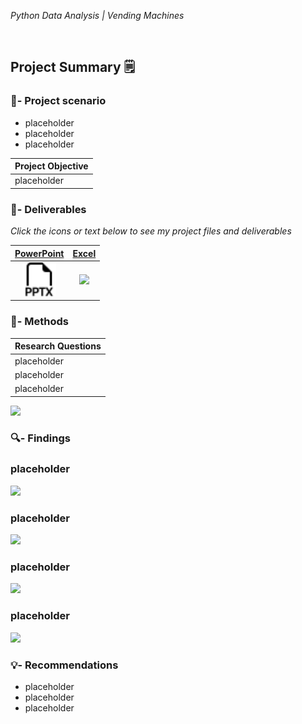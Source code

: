 <!--- YAML HEADER
title: "Vending Machines"
date: "12/09/2022"
image: ""
format: html
editor: visual
--->

*Python Data Analysis \| Vending Machines*

<img src="" width="350"/>

<!---::: column-page-inset--->
## Project Summary 🗒️

### 🧭- Project scenario

-   placeholder
-   placeholder
-   placeholder

| **Project Objective**                                                                      |
|------------------------------------------------------------------------|
| placeholder |

### 📂- Deliverables

*Click the icons or text below to see my project files and deliverables*

|                        [PowerPoint](https://1drv.ms/p/s!Ahpkb3AfX4xfhLwzWGT1K1IHn_Fk2A?e=RTB4IZ)                         |                           [Excel](https://1drv.ms/x/s!Ahpkb3AfX4xfhLxAdTGnqepw6EwTXA?e=QpBkSM)                           |
|:----------------------------------:|:----------------------------------:|
| [<img src="images/static/filetype-pptx.svg" width="54px"/>](https://1drv.ms/p/s!Ahpkb3AfX4xfhLwzWGT1K1IHn_Fk2A?e=RTB4IZ) | [<img src="images/static/filetype-xlsx.svg" width="54px"/>](https://1drv.ms/x/s!Ahpkb3AfX4xfhLxAdTGnqepw6EwTXA?e=QpBkSM) |

### 🔧- Methods

| Research Questions                                                                                    |
|------------------------------------------------------------------------|
| placeholder           |
| placeholder                    |
| placeholder |

<img src="images/dynamic/car-age.png"/>

### 🔍- Findings

### **placeholder**

<img src="images/dynamic/ttest-1.png"/>

### **placeholder**

<img src="images/dynamic/ttest-2.png"/>

### **placeholder**

<img src="images/dynamic/ttest-3.png"/>

### **placeholder**

<img src="images/dynamic/five-year-makes.png"/>

### 💡- Recommendations

-   placeholder
-   placeholder
-   placeholder
<!---:::--->
